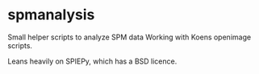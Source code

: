 # spmanalysis
Small helper scripts to analyze SPM data
Working with Koens openimage scripts.

Leans heavily on SPIEPy, which has a BSD licence.
